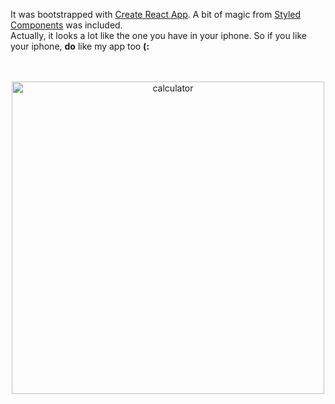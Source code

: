 It was bootstrapped with [Create React App](https://github.com/facebookincubator/create-react-app). A bit of magic from [Styled Components](https://github.com/styled-components/styled-components) was included.  
Actually, it looks a lot like the one you have in your iphone. So if you like your iphone, __do__ like my app too __(:__  
<br>
<br>
<p align="center">
  <img width="500px" src="https://www.dropbox.com/s/w5y8e7u6ho6x469/promo.gif?dl=1" alt="calculator"/>
</p>

